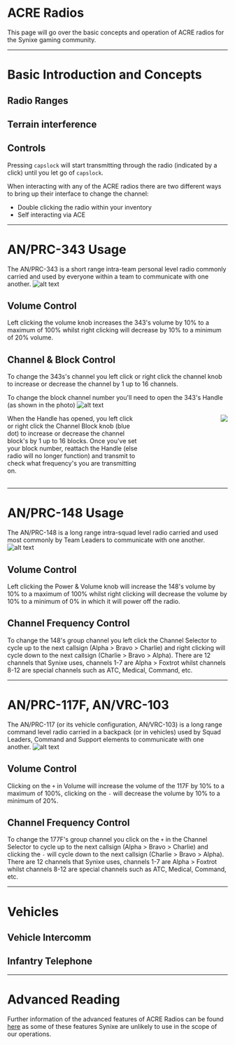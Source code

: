 # ACRE Radios
This page will go over the basic concepts and operation of ACRE radios for the Synixe gaming community.

<hr/>

# Basic Introduction and Concepts
## Radio Ranges 
## Terrain interference 

## Controls
Pressing `capslock` will start transmitting through the radio (indicated by a click) until you let go of `capslock`.

When interacting with any of the ACRE radios there are two different ways to bring up their interface to change the channel:
* Double clicking the radio within your inventory 
* Self interacting via ACE 

<hr/>

# AN/PRC-343 Usage
The AN/PRC-343 is a short range intra-team personal level radio commonly carried and used by everyone within a team to communicate with one another. 
![alt text](https://cdn.discordapp.com/attachments/386271418305871873/566169026359853069/107410_20190412192712_1.png)
## Volume Control
Left clicking the volume knob increases the 343's volume by 10% to a maximum of 100% whilst right clicking will decrease by 10% to a minimum of 20% volume.

## Channel & Block Control
To change the 343s's channel you left click or right click the channel knob to increase or decrease the channel by 1 up to 16 channels.

To change the block channel number you'll need to open the 343's Handle (as shown in the photo)
![alt text](https://cdn.discordapp.com/attachments/386271418305871873/566169598077042719/107410_20190412192722_1_1.png)
<div style="float: left; width: 60%;">When the Handle has opened, you left click or right click the Channel Block knob (blue dot) to increase or decrease the channel block's by 1 up to 16 blocks. Once you've set your block number, reattach the Handle (else radio will no longer function) and transmit to check what frequency's you are transmitting on.</div>
<div style="float: right;">
    <img src="https://cdn.discordapp.com/attachments/386271418305871873/566164053463007232/107410_20190412193116_1.png"/>
</div>
<div style="clear: both;"><br/></div>
<hr/>

# AN/PRC-148 Usage
The AN/PRC-148 is a long range intra-squad level radio carried and used most commonly by Team Leaders to communicate with one another.
![alt text](https://cdn.discordapp.com/attachments/386271418305871873/566166548079968268/107410_20190412192623_1.png)
## Volume Control
Left clicking the Power & Volume knob will increase the 148's volume by 10% to a maximum of 100% whilst right clicking will decrease the volume by 10% to a minimum of 0% in which it will power off the radio.

## Channel Frequency Control
To change the 148's group channel you left click the Channel Selector to cycle up to the next callsign (Alpha > Bravo > Charlie) and right clicking will cycle down to the next callsign (Charlie > Bravo > Alpha). There are 12 channels that Synixe uses, channels 1-7 are Alpha > Foxtrot whilst channels 8-12 are special channels such as ATC, Medical, Command, etc.

<hr/>

# AN/PRC-117F, AN/VRC-103
The AN/PRC-117 (or its vehicle configuration, AN/VRC-103) is a long range command level radio carried in a backpack (or in vehicles) used by Squad Leaders, Command and Support elements to communicate with one another. 
![alt text](https://cdn.discordapp.com/attachments/386271418305871873/566177584724049920/107410_20190412192535_1_1.png) 
## Volume Control
Clicking on the `+` in Volume will increase the volume of the 117F by 10% to a maximum of 100%, clicking on the `-` will decrease the volume by 10% to a minimum of 20%. 
## Channel Frequency Control
To change the 177F's group channel you click on the `+` in the Channel Selector to cycle up to the next callsign (Alpha > Bravo > Charlie) and clicking the `-` will cycle down to the next callsign (Charlie > Bravo > Alpha). There are 12 channels that Synixe uses, channels 1-7 are Alpha > Foxtrot whilst channels 8-12 are special channels such as ATC, Medical, Command, etc.

<hr/>

# Vehicles
## Vehicle Intercomm
## Infantry Telephone

<hr/>

# Advanced Reading
Further information of the advanced features of ACRE Radios can be found [here](http://acre2.idi-systems.com/wiki/radios/overview) as some of these features Synixe are unlikely to use in the scope of our operations.